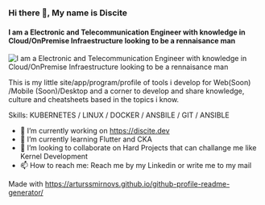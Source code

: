 ### Hi there 👋, My name is Discite
#### I am a Electronic and Telecommunication Engineer with knowledge in Cloud/OnPremise Infraestructure looking to be a rennaisance man
![I am a Electronic and Telecommunication Engineer with knowledge in Cloud/OnPremise Infraestructure looking to be a rennaisance man](https://get.pxhere.com/photo/artist-religion-italy-cathedral-artwork-painting-men-art-colors-rome-students-philosophy-faith-statues-history-basilica-fresco-artists-middle-ages-raphael-ancient-history-art-school-of-athens-italian-painter-1509-1512-italian-high-renaissance-it-pope-jules-vatican-palace-room-of-the-signature-la-stanza-the-vatican-museums-symbolic-fresco-major-figures-ancient-thought-christian-thought-renaissance-raffael-raffaello-santi-or-sanzio-pastel-orange-blue-beige-ocher-662079.jpg)

This is my little site/app/program/profile of tools i develop for Web(Soon) /Mobile (Soon)/Desktop and a corner to develop and share knowledge, culture and cheatsheets based in the topics i know.

Skills: KUBERNETES / LINUX / DOCKER / ANSBILE / GIT / ANSIBLE 

- 🔭 I’m currently working on https://discite.dev 
- 🌱 I’m currently learning Flutter and CKA 
- 👯 I’m looking to collaborate on Hard Projects that can challange me like Kernel Development 
- 📫 How to reach me: Reach me by my Linkedin or write me to my mail 

Made with https://arturssmirnovs.github.io/github-profile-readme-generator/
